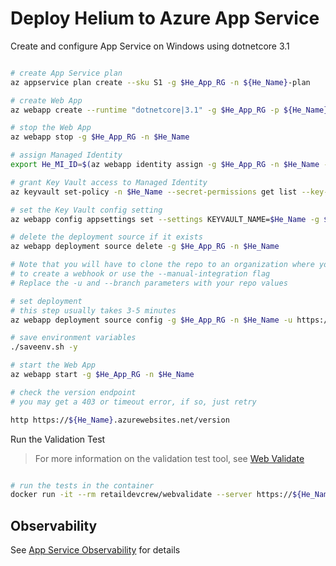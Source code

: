 # Deploy Helium to Azure App Service

Create and configure App Service on Windows using dotnetcore 3.1

```bash

# create App Service plan
az appservice plan create --sku S1 -g $He_App_RG -n ${He_Name}-plan

# create Web App
az webapp create --runtime "dotnetcore|3.1" -g $He_App_RG -p ${He_Name}-plan -n $He_Name

# stop the Web App
az webapp stop -g $He_App_RG -n $He_Name

# assign Managed Identity
export He_MI_ID=$(az webapp identity assign -g $He_App_RG -n $He_Name --query principalId -o tsv)

# grant Key Vault access to Managed Identity
az keyvault set-policy -n $He_Name --secret-permissions get list --key-permissions get list --object-id $He_MI_ID

# set the Key Vault config setting
az webapp config appsettings set --settings KEYVAULT_NAME=$He_Name -g $He_App_RG -n $He_Name

# delete the deployment source if it exists
az webapp deployment source delete -g $He_App_RG -n $He_Name

# Note that you will have to clone the repo to an organization where you have permissions
# to create a webhook or use the --manual-integration flag
# Replace the -u and --branch parameters with your repo values

# set deployment
# this step usually takes 3-5 minutes
az webapp deployment source config -g $He_App_RG -n $He_Name -u https://github.com/retaildevcrews/helium-csharp --branch main --manual-integration

# save environment variables
./saveenv.sh -y

# start the Web App
az webapp start -g $He_App_RG -n $He_Name

# check the version endpoint
# you may get a 403 or timeout error, if so, just retry

http https://${He_Name}.azurewebsites.net/version


```

Run the Validation Test

> For more information on the validation test tool, see [Web Validate](https://github.com/retaildevcrews/webvalidate)

```bash

# run the tests in the container
docker run -it --rm retaildevcrew/webvalidate --server https://${He_Name}.azurewebsites.net --files helium.json

```

## Observability

See [App Service Observability](AppServiceObservability.md) for details
